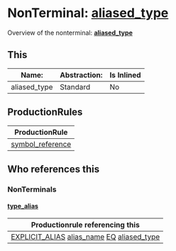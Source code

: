 # NonTerminal: **[aliased_type](./aliased_type.md)**

Overview of the nonterminal: **[aliased_type](./aliased_type.md)**



## This

| Name:                | Abstraction:    | Is Inlined |
| -------------------- | --------------- | ---------- |
| aliased_type | Standard | No |



## ProductionRules

| ProductionRule |
| ---- |
| [symbol_reference](./symbol_reference.md)  |




## Who references this

### NonTerminals


#### [type_alias](./../Grammar/type_alias.md)

| Productionrule referencing this                      |
| ---------------------------------------------------- |
| [EXPLICIT_ALIAS](./../Lexicon/EXPLICIT_ALIAS.md) [alias_name](./alias_name.md) [EQ](./../Lexicon/EQ.md) [aliased_type](./aliased_type.md)  |




